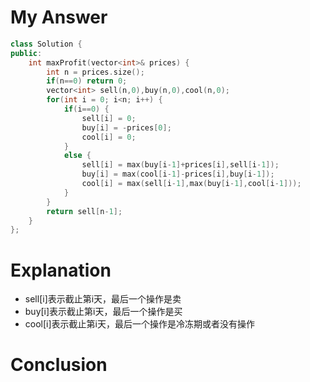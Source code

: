 # My Answer
```c++
class Solution {
public:
    int maxProfit(vector<int>& prices) {
        int n = prices.size();
        if(n==0) return 0;
        vector<int> sell(n,0),buy(n,0),cool(n,0);
        for(int i = 0; i<n; i++) {
            if(i==0) {
                sell[i] = 0;
                buy[i] = -prices[0];
                cool[i] = 0;
            }
            else {
                sell[i] = max(buy[i-1]+prices[i],sell[i-1]);
                buy[i] = max(cool[i-1]-prices[i],buy[i-1]);
                cool[i] = max(sell[i-1],max(buy[i-1],cool[i-1]));
            }
        }
        return sell[n-1];
    }
};
```
# Explanation
- sell[i]表示截止第i天，最后一个操作是卖
- buy[i]表示截止第i天，最后一个操作是买
- cool[i]表示截止第i天，最后一个操作是冷冻期或者没有操作
# Conclusion